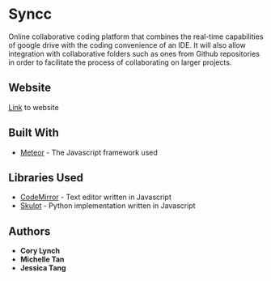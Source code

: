 # Syncc
Online collaborative coding platform that combines the real-time capabilities of google drive with the coding convenience of an IDE. It will also allow integration with collaborative folders such as ones from Github repositories in order to facilitate the process of collaborating on larger projects. 

## Website
[Link](http://syncc.io) to website


## Built With
* [Meteor](https://www.meteor.com/) - The Javascript framework used

## Libraries Used
* [CodeMirror](https://codemirror.net/) - Text editor written in Javascript
* [Skulpt](http://www.skulpt.org/) - Python implementation written in Javascript

## Authors
* **Cory Lynch**
* **Michelle Tan**
* **Jessica Tang**

